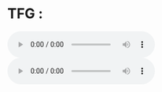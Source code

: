 # TFG : 

<audio controls>
  <source src="([https://github.com/santirf01/](https://github.com/santirf01/TFG_TTS/blob/main/Audios/216MultiSpeaker/0-audio_171900_cfb4c531a464cabe8a63.wav))"autoplay>
  Tu navegador no soporta la reproducción de audio.
  </audio>
  
<audio controls>
  <source src="([drive](https://drive.google.com/file/d/1fNRgQ4MWNhaotHgSfbDuWXV5ZPK6rUht/view?usp=share_link))" type = "audio/wav" autoplay>
  Tu navegador no soporta la reproducción de audio.
 </audio>
